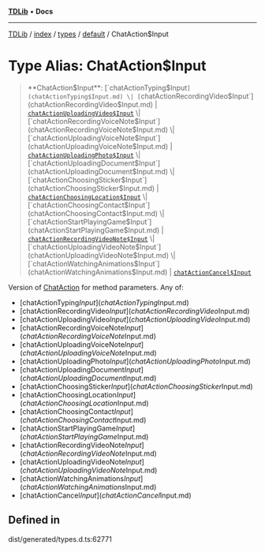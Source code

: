 [**TDLib**](../../../../../../README.md) • **Docs**

***

[TDLib](../../../../../../modules.md) / [index](../../../../../README.md) / [types](../../../README.md) / [default](../README.md) / ChatAction$Input

# Type Alias: ChatAction$Input

> **ChatAction$Input**: [`chatActionTyping$Input`](chatActionTyping$Input.md) \| [`chatActionRecordingVideo$Input`](chatActionRecordingVideo$Input.md) \| [`chatActionUploadingVideo$Input`](chatActionUploadingVideo$Input.md) \| [`chatActionRecordingVoiceNote$Input`](chatActionRecordingVoiceNote$Input.md) \| [`chatActionUploadingVoiceNote$Input`](chatActionUploadingVoiceNote$Input.md) \| [`chatActionUploadingPhoto$Input`](chatActionUploadingPhoto$Input.md) \| [`chatActionUploadingDocument$Input`](chatActionUploadingDocument$Input.md) \| [`chatActionChoosingSticker$Input`](chatActionChoosingSticker$Input.md) \| [`chatActionChoosingLocation$Input`](chatActionChoosingLocation$Input.md) \| [`chatActionChoosingContact$Input`](chatActionChoosingContact$Input.md) \| [`chatActionStartPlayingGame$Input`](chatActionStartPlayingGame$Input.md) \| [`chatActionRecordingVideoNote$Input`](chatActionRecordingVideoNote$Input.md) \| [`chatActionUploadingVideoNote$Input`](chatActionUploadingVideoNote$Input.md) \| [`chatActionWatchingAnimations$Input`](chatActionWatchingAnimations$Input.md) \| [`chatActionCancel$Input`](chatActionCancel$Input.md)

Version of [ChatAction](ChatAction.md) for method parameters.
Any of:
- [chatActionTyping$Input](chatActionTyping$Input.md)
- [chatActionRecordingVideo$Input](chatActionRecordingVideo$Input.md)
- [chatActionUploadingVideo$Input](chatActionUploadingVideo$Input.md)
- [chatActionRecordingVoiceNote$Input](chatActionRecordingVoiceNote$Input.md)
- [chatActionUploadingVoiceNote$Input](chatActionUploadingVoiceNote$Input.md)
- [chatActionUploadingPhoto$Input](chatActionUploadingPhoto$Input.md)
- [chatActionUploadingDocument$Input](chatActionUploadingDocument$Input.md)
- [chatActionChoosingSticker$Input](chatActionChoosingSticker$Input.md)
- [chatActionChoosingLocation$Input](chatActionChoosingLocation$Input.md)
- [chatActionChoosingContact$Input](chatActionChoosingContact$Input.md)
- [chatActionStartPlayingGame$Input](chatActionStartPlayingGame$Input.md)
- [chatActionRecordingVideoNote$Input](chatActionRecordingVideoNote$Input.md)
- [chatActionUploadingVideoNote$Input](chatActionUploadingVideoNote$Input.md)
- [chatActionWatchingAnimations$Input](chatActionWatchingAnimations$Input.md)
- [chatActionCancel$Input](chatActionCancel$Input.md)

## Defined in

dist/generated/types.d.ts:62771
